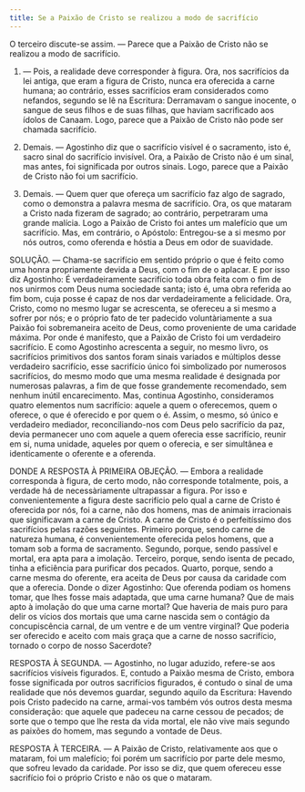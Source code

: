 ```yaml
---
title: Se a Paixão de Cristo se realizou a modo de sacrifício
---
```


O terceiro discute-se assim. — Parece que a Paixão de Cristo não se realizou a modo de sacrifício.  

1. — Pois, a realidade deve corresponder à figura. Ora, nos sacrifícios da lei antiga, que eram a figura de Cristo, nunca era oferecida a carne humana; ao contrário, esses sacrifícios eram considerados como nefandos, segundo se lê na Escritura: Derramavam o sangue inocente, o sangue de seus filhos e de suas filhas, que haviam sacrificado aos ídolos de Canaam. Logo, parece que a Paixão de Cristo não pode ser chamada sacrifício.  

2. Demais. — Agostinho diz que o sacrifício visível é o sacramento, isto é, sacro sinal do sacrifício invisível. Ora, a Paixão de Cristo não é um sinal, mas antes, foi significada por outros sinais. Logo, parece que a Paixão de Cristo não foi um sacrifício.  

3. Demais. — Quem quer que ofereça um sacrifício faz algo de sagrado, como o demonstra a palavra mesma de sacrifício. Ora, os que mataram a Cristo nada fizeram de sagrado; ao contrário, perpetraram uma grande malícia. Logo a Paixão de Cristo foi antes um malefício que um sacrifício.  Mas, em contrário, o Apóstolo: Entregou-se a si mesmo por nós outros, como oferenda e hóstia a Deus em odor de suavidade.  

SOLUÇÃO. — Chama-se sacrifício em sentido próprio o que é feito como uma honra propriamente devida a Deus, com o fim de o aplacar. E por isso diz Agostinho: É verdadeiramente sacrifício toda obra feita com o fim de nos unirmos com Deus numa sociedade santa; isto é, uma obra referida ao fim bom, cuja posse é capaz de nos dar verdadeiramente a felicidade. Ora, Cristo, como no mesmo lugar se acrescenta, se ofereceu a si mesmo a sofrer por nós; e o próprio fato de ter padecido voluntàriamente a sua Paixão foi sobremaneira aceito de Deus, como proveniente de uma caridade máxima. Por onde é manifesto, que a Paixão de Cristo foi um verdadeiro sacrifício. E como Agostinho acrescenta a seguir, no mesmo livro, os sacrifícios primitivos dos santos foram sinais variados e múltiplos desse verdadeiro sacrifício, esse sacrifício único foi simbolizado por numerosos sacrifícios, do mesmo modo que uma mesma realidade é designada por numerosas palavras, a fim de que fosse grandemente recomendado, sem nenhum inútil encarecimento. Mas, continua Agostinho, consideramos quatro elementos num sacrifício: aquele a quem o oferecemos, quem o oferece, o que é oferecido e por quem o é. Assim, o mesmo, só único e verdadeiro mediador, reconciliando-nos com Deus pelo sacrifício da paz, devia permanecer uno com aquele a quem oferecia esse sacrifício, reunir em si, numa unidade, aqueles por quem o oferecia, e ser simultânea e identicamente o oferente e a oferenda.  

DONDE A RESPOSTA À PRIMEIRA OBJEÇÃO. — Embora a realidade corresponda à figura, de certo modo, não corresponde totalmente, pois, a verdade há de necessàriamente ultrapassar a figura. Por isso e convenientemente a figura deste sacrifício pelo qual a carne de Cristo é oferecida por nós, foi a carne, não dos homens, mas de animais irracionais que significavam a carne de Cristo. A carne de Cristo é o perfeitíssimo dos sacrifícios pelas razões seguintes. Primeiro porque, sendo carne de natureza humana, é convenientemente oferecida pelos homens, que a tomam sob a forma de sacramento. Segundo, porque, sendo passível e mortal, era apta para a imolação. Terceiro, porque, sendo isenta de pecado, tinha a eficiência para purificar dos pecados. Quarto, porque, sendo a carne mesma do oferente, era aceita de Deus por causa da caridade com que a oferecia. Donde o dizer Agostinho: Que oferenda podiam os homens tomar, que lhes fosse mais adaptada, que uma carne humana? Que de mais apto à imolação do que uma carne mortal? Que haveria de mais puro para delir os vícios dos mortais que uma carne nascida sem o contágio da concupiscência carnal, de um ventre e de um ventre virginal? Que poderia ser oferecido e aceito com mais graça que a carne de nosso sacrifício, tornado o corpo de nosso Sacerdote?  

RESPOSTA À SEGUNDA. — Agostinho, no lugar aduzido, refere-se aos sacrifícios visíveis figurados. E, contudo a Paixão mesma de Cristo, embora fosse significada por outros sacrifícios figurados, é contudo o sinal de uma realidade que nós devemos guardar, segundo aquilo da Escritura: Havendo pois Cristo padecido na carne, armai-vos também vós outros desta mesma consideração: que aquele que padeceu na carne cessou de pecados; de sorte que o tempo que lhe resta da vida mortal, ele não vive mais segundo as paixões do homem, mas segundo a vontade de Deus.  

RESPOSTA À TERCEIRA. — A Paixão de Cristo, relativamente aos que o mataram, foi um malefício; foi porém um sacrifício por parte dele mesmo, que sofreu levado da caridade. Por isso se diz, que quem ofereceu esse sacrifício foi o próprio Cristo e não os que o mataram.